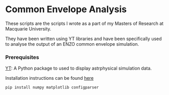 # Common Envelope Analysis
These scripts are the scripts I wrote as a part of my 
Masters of Research at Macquarie University. 

They have been written using YT libraries and have been 
specifically used to analyse the output of an ENZO 
common envelope simulation.

### Prerequisites
[YT](http://yt-project.org/): A Python package to used to display astrphysical simulation data.  

Installation instructions can be found [here](http://yt-project.org/docs/2.6/installing.html)


`pip install numpy matplotlib configparser`
